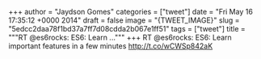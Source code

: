 
+++
author = "Jaydson Gomes"
categories = ["tweet"]
date = "Fri May 16 17:35:12 +0000 2014"
draft = false
image = "{TWEET_IMAGE}"
slug = "5edcc2daa78f1bd37a7ff7d08cdda2b067e1ff51"
tags = ["tweet"]
title = """RT @es6rocks: ES6: Learn ..."""
+++
RT @es6rocks: ES6: Learn important features in a few minutes http://t.co/wCWSp842aK
